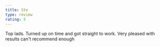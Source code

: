 ```yaml
---
title: Ste
type: review
rating: 5
---
```


Top lads. Turned up on time and got straight to work. Very pleased with results can't recommend enough
